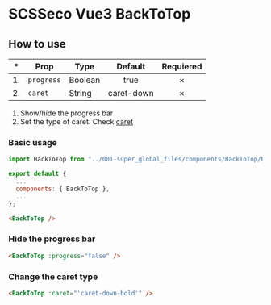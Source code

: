 # SCSSeco Vue3 BackToTop

## How to use

| \*  | Prop       | Type    |  Default   | Requiered |
| :-: | ---------- | ------- | :--------: | :-------: |
| 1.  | `progress` | Boolean |    true    |  &times;  |
| 2.  | `caret`    | String  | caret-down |  &times;  |

1. Show/hide the progress bar
2. Set the type of caret. Check [caret](../Caret/)

### Basic usage

```js
import BackToTop from "../001-super_global_files/components/BackToTop/BackToTop.vue";

export default {
  ...
  components: { BackToTop },
  ...
};
```

```html
<BackToTop />
```

### Hide the progress bar

```html
<BackToTop :progress="false" />
```

### Change the caret type

```html
<BackToTop :caret="'caret-down-bold'" />
```
